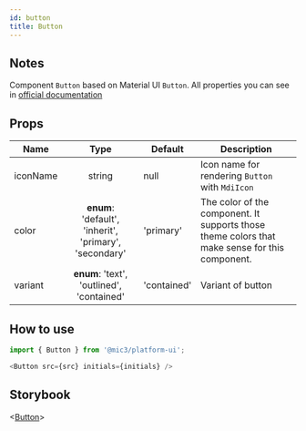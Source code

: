 ```yaml
---
id: button
title: Button
---
```


## Notes

Component `Button` based on Material UI `Button`. All properties you can see in [official documentation](https://v3.material-ui.com/api/button/)

## Props

Name     |                          Type                          | Default     | Description
-------- | :----------------------------------------------------: | ----------- | ----------------------------------------------------------------------------------------------
iconName |                         string                         | null        | Icon name for rendering `Button` with `MdiIcon`
color    | **enum**: 'default', 'inherit', 'primary', 'secondary' | 'primary'   | The color of the component. It supports those theme colors that make sense for this component.
variant  |       **enum**: 'text', 'outlined', 'contained'        | 'contained' | Variant of button

## How to use

```javascript
import { Button } from '@mic3/platform-ui';

<Button src={src} initials={initials} />
```

## Storybook

<[Button](/redirect?/storybook/index.html?path=/story/components-button--primary)>
